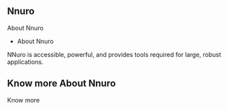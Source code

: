 <!-- <p align="center"><img src="https://res.cloudinary.com/dtfbvvkyp/image/upload/v1566331377/laravel-logolockup-cmyk-red.svg" width="400"></p> -->


</p>

## Nnuro

About Nnuro

- About Nnuro

NNuro is accessible, powerful, and provides tools required for large, robust applications.

## Know more About Nnuro

Know more
